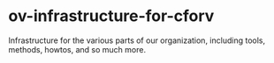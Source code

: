 # ov-infrastructure-for-cforv
Infrastructure for the various parts of our organization, including tools, methods, howtos, and so much more.

